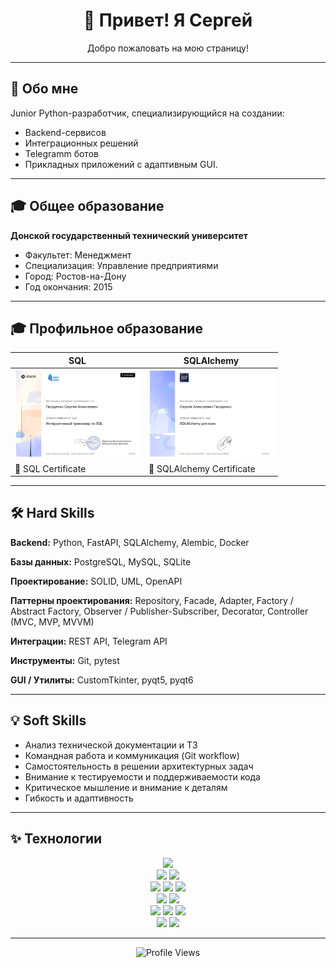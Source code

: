 <h1 align="center">👋 Привет! Я Сергей</h1>
<p align="center">Добро пожаловать на мою страницу!</p>

---
## 🔹 Обо мне
Junior Python-разработчик, специализирующийся на создании:
- Backend-сервисов
- Интеграционных решений
- Telegramm ботов
- Прикладных приложений с адаптивным GUI.

---

## 🎓 Общее образование

**Донской государственный технический университет**  
- Факультет: Менеджмент  
- Специализация: Управление предприятиями  
- Город: Ростов-на-Дону  
- Год окончания: 2015

---


## 🎓 Профильное образование


<!-- Сертификат -->
| SQL | SQLAlchemy |
|-----|------------|
| <img src="assets/images/SQL.gif" width="200px"> | <img src="assets/images/SQLALchemy.gif" width="200px"> |
| 🏅 SQL Certificate | 🏅 SQLAlchemy Certificate |


---

## 🛠 Hard Skills

**Backend:** Python, FastAPI, SQLAlchemy, Alembic, Docker

**Базы данных:** PostgreSQL, MySQL, SQLite  

**Проектирование:** SOLID, UML, OpenAPI  

**Паттерны проектирования:** Repository, Facade, Adapter, Factory / Abstract Factory, Observer / Publisher-Subscriber, Decorator, Controller (MVC, MVP, MVVM)  

**Интеграции:** REST API, Telegram API  

**Инструменты:** Git, pytest  

**GUI / Утилиты:** CustomTkinter, pyqt5, pyqt6  

---

## 💡 Soft Skills

- Анализ технической документации и ТЗ  
- Командная работа и коммуникация (Git workflow)  
- Самостоятельность в решении архитектурных задач  
- Внимание к тестируемости и поддерживаемости кода  
- Критическое мышление и внимание к деталям  
- Гибкость и адаптивность


---

## ✨ Технологии

<p align="center">
<!-- Языки -->
<img src="https://img.shields.io/badge/Python-3776AB?style=for-the-badge&logo=python&logoColor=white">
<br>

<!-- GUI -->
<img src="https://img.shields.io/badge/PyQt-41CD52?style=for-the-badge&logo=qt&logoColor=white">
<img src="https://img.shields.io/badge/OpenCV-5C3EE8?style=for-the-badge&logo=opencv&logoColor=white">
<br>

<!-- Научные библиотеки -->
<img src="https://img.shields.io/badge/NumPy-013243?style=for-the-badge&logo=numpy&logoColor=white">
<img src="https://img.shields.io/badge/Pandas-150458?style=for-the-badge&logo=pandas&logoColor=white">
<img src="https://img.shields.io/badge/Matplotlib-11557C?style=for-the-badge&logo=matplotlib&logoColor=white">
<br>

<!-- Базы данных -->
<img src="https://img.shields.io/badge/SQLite-003B57?style=for-the-badge&logo=sqlite&logoColor=white">
<img src="https://img.shields.io/badge/PostgreSQL-336791?style=for-the-badge&logo=postgresql&logoColor=white">
<br>

<!-- Инструменты -->
<img src="https://img.shields.io/badge/Git-F05032?style=for-the-badge&logo=git&logoColor=white">
<img src="https://img.shields.io/badge/Docker-2496ED?style=for-the-badge&logo=docker&logoColor=white">
<img src="https://img.shields.io/badge/Linux-FCC624?style=for-the-badge&logo=linux&logoColor=black">
<br>

<!-- IDE -->
<img src="https://img.shields.io/badge/VS_Code-007ACC?style=for-the-badge&logo=visual-studio-code&logoColor=white">
<img src="https://img.shields.io/badge/PyCharm-000000?style=for-the-badge&logo=pycharm&logoColor=white">
</p>


---

<p align="center">
<img src="https://komarev.com/ghpvc/?username=USERNAME&label=Profile%20views&color=blue" alt="Profile Views">
</p>


